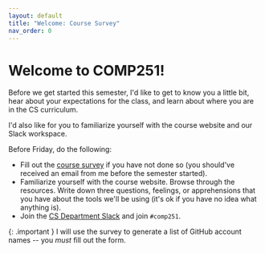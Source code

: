 ```yaml
---
layout: default
title: "Welcome: Course Survey"
nav_order: 0
---
```


# Welcome to COMP251!

Before we get started this semester, I'd like to get to know you a little bit,
hear about your expectations for the class, and learn about where you are in the
CS curriculum.

I'd also like for you to familiarize yourself with the course website and our
Slack workspace.

Before Friday, do the following:

* Fill out the [course survey](https://tinyr.us/251-survey) if you have not done
  so (you should've received an email from me before the semester started).
* Familiarize yourself with the course website. Browse through the resources.
  Write down three questions, feelings, or apprehensions that you have about the
  tools we'll be using (it's ok if you have no idea what anything is).
* Join the [CS Department Slack](https://rhodes-cs.slack.com) and join
  `#comp251`.

{: .important }
I will use the survey to generate a list of GitHub account names -- you *must*
fill out the form.
